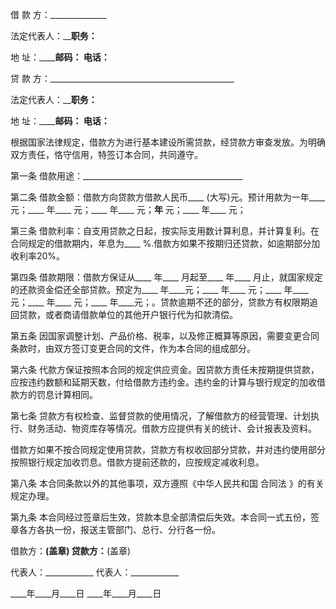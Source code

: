 
 


借 款 方：______________


法定代表人：____________________职务：__________________


地 址：____________________邮码：________ 电话：________


贷 款 方：______________________________________________


法定代表人：____________________职务：__________________


地 址：____________________邮码：________ 电话：________


根据国家法律规定，借款方为进行基本建设所需贷款，经贷款方审查发放。为明确双方责任，恪守信用，特签订本合同，共同遵守。


第一条 借款用途：________________________________________


第二条 借款金额：借款方向贷款方借款人民币____ (大写)元。预计用款为一年____ 元；____ 年____ 元；____ 年____ 元；____年____ 元；____ 年____ 元；


第三条 借款利率：自支用贷款之日起，按实际支用数计算利息，并计算复利。在合同规定的借款期内，年息为____ %.借款方如果不按期归还贷款，如逾期部分加收利率20%。


第四条 借款期限：借款方保证从____ 年____ 月起至____ 年____ 月止，就国家规定的还款资金偿还全部贷款。预定为____ 年____元；____ 年____ 元；____ 年____ 元；____ 年____ 元；____ 年____元；。贷款逾期不还的部分，贷款方有权限期追回贷款，或者商请借款单位的其他开户银行代为扣款清偿。


第五条 因国家调整计划、产品价格、税率，以及修正概算等原因，需要变更合同条款时，由双方签订变更合同的文件，作为本合同的组成部分。


第六条 代款方保证按照本合同的规定供应资金。因贷款方责任未按期提供贷款，应按违约数额和延期天数，付给借款方违约金。违约金的计算与银行规定的加收借款方的罚息计算相同。


第七条 贷款方有权检查、监督贷款的使用情况，了解借款方的经营管理、计划执行、财务活动、物资库存等情况。借款方应提供有关的统计、会计报表及资料。


借款方如果不按合同规定使用贷款，贷款方有权收回部分贷款，并对违约使用部分按照银行规定加收罚息。借款方提前还款的，应按规定减收利息。


第八条 本合同条款以外的其他事项，双方遵照《中华人民共和国
合同法
》的有关规定办理。


第九条 本合同经过签章后生效，贷款本息全部清偿后失效。本合同一式五份，签章各方各执一份，报送主管部门、总行、分行各一份。


借款方：____________(盖章) 贷款方：____________(盖章)


代表人：____________ 代表人：____________


____年____月____日 ____年____月____日
 


 

 
 
 
 
 
  


  
 

  


  


  
 
 
 
 

